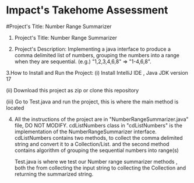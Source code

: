 # Impact's Takehome Assessment
#Project's Title: Number Range Summarizer

1. Project's Title:  Number Range Summarizer



2. Project's Description: Implementing a java interface to produce a comma delimited list of numbers,
   grouping the numbers into a range when they are sequential. 
   (e.g.) "1,2,3,4,6,8" => "1-4,6,8".
   
   
   
3.How to Install and Run the Project:
  (i) Install IntelliJ IDE , Java JDK version 17
  
  (ii) Download this project as zip or clone this repository
  
  (iii) Go to Test.java and run the project, this is where the main method is located
  
  

4. All the instructions of the project are in "NumberRangeSummarizer.java" file, DO NOT MODIFY. 
   cdListNumbers class in "cdListNumbers" is the implementation of the NumberRangeSummarizer interface.
   cdListNumbers contains two methods, to collect the comma delimited string and convert it to a Collection/List.
   and the second method contains algorithm of grouping the sequential numbers into range(s)
   
   Test.java is where we test our Number range summarizer methods , both the from collecting the input string to collecting the Collection and returning the
   summarized string.
  
